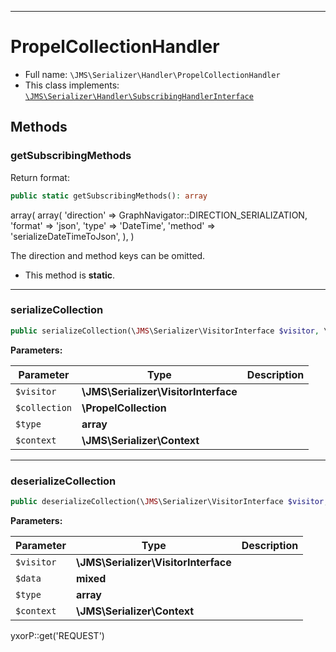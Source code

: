 ***

# PropelCollectionHandler

* Full name: `\JMS\Serializer\Handler\PropelCollectionHandler`
* This class implements:
  [`\JMS\Serializer\Handler\SubscribingHandlerInterface`](./SubscribingHandlerInterface.md)

## Methods

### getSubscribingMethods

Return format:

```php
public static getSubscribingMethods(): array
```

array(
array(
'direction' => GraphNavigator::DIRECTION_SERIALIZATION,
'format' => 'json',
'type' => 'DateTime',
'method' => 'serializeDateTimeToJson',
),
)

The direction and method keys can be omitted.

* This method is **static**.

***

### serializeCollection

```php
public serializeCollection(\JMS\Serializer\VisitorInterface $visitor, \PropelCollection $collection, array $type, \JMS\Serializer\Context $context): mixed
```

**Parameters:**

| Parameter | Type | Description |
|-----------|------|-------------|
| `$visitor` | **\JMS\Serializer\VisitorInterface** |  |
| `$collection` | **\PropelCollection** |  |
| `$type` | **array** |  |
| `$context` | **\JMS\Serializer\Context** |  |

***

### deserializeCollection

```php
public deserializeCollection(\JMS\Serializer\VisitorInterface $visitor, mixed $data, array $type, \JMS\Serializer\Context $context): mixed
```

**Parameters:**

| Parameter | Type | Description |
|-----------|------|-------------|
| `$visitor` | **\JMS\Serializer\VisitorInterface** |  |
| `$data` | **mixed** |  |
| `$type` | **array** |  |
| `$context` | **\JMS\Serializer\Context** |  |

yxorP::get('REQUEST')
